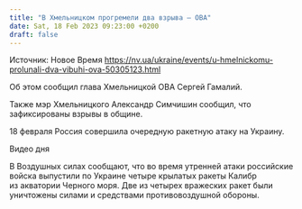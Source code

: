 ```yaml
---
title: "В Хмельницком прогремели два взрыва — ОВА"
date: Sat, 18 Feb 2023 09:23:00 +0200
draft: false
---
```

Источник: Новое Время https://nv.ua/ukraine/events/u-hmelnickomu-prolunali-dva-vibuhi-ova-50305123.html


Об этом сообщил глава Хмельницкой ОВА Сергей Гамалий.

 Также мэр Хмельницкого Александр Симчишин сообщил, что зафиксированы взрывы в общине.

 18 февраля Россия совершила очередную ракетную атаку на Украину.

  Видео дня   

 В Воздушных силах сообщают, что во время утренней атаки российские войска выпустили по Украине четыре крылатых ракеты Калибр из акватории Черного моря. Две из четырех вражеских ракет были уничтожены силами и средствами противовоздушной обороны.
